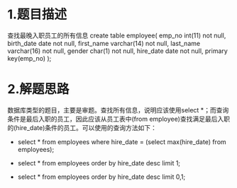 # 1.题目描述

查找最晚入职员工的所有信息 
create table employee( 
emp_no int(11) not null, 
birth_date date not null, 
first_name varchar(14) not null, 
last_name varchar(16) not null, 
gender char(1) not null, 
hire_date date not null, 
primary key(emp_no) 
);

# 2.解题思路 
数据库类型的题目，主要是审题。查找所有信息，说明应该使用select *；而查询条件是最后入职的员工，因此应该从员工表中(from employee)查找满足最后入职的(hire_date)条件的员工。可以使用的查询方法如下： 

- select * from employees where hire_date = (select max(hire_date) from employees);

- select * from employees order by hire_date desc limit 1;

- select * from employees order by hire_date desc limit 0,1;